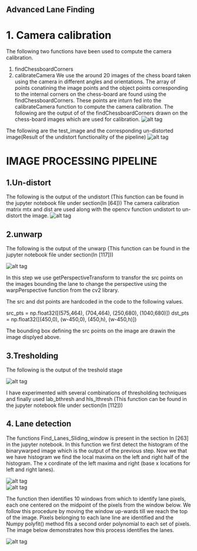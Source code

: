 ## Advanced Lane Finding

# 1. Camera calibration 
 The following two functions have been used to compute the camera calibration.
 1. findChessboardCorners 
 2. calibrateCamera 
 We use the around 20 images of the chess board taken using the camera in different angles and orientations.
 The array of points  conatining the image points and the object points corresponding to the internal corners on the chess-board are found using the findChessboardCorners. These points are inturn fed into the calibrateCamera function to compute the camera calibration.
 The following are the output of of the findChessboardCorners drawn on the chess-board images which are used for calibration.
 ![alt tag](https://github.com/raghu467/Advanced_lane_detection_p4/blob/master/Readme_images/1.Draw_corners.png)
 
 
 The following are the test_image and the corresponding un-distorted image(Result of the undistort functionality of the pipeline)
 ![alt tag](https://github.com/raghu467/Advanced_lane_detection_p4/blob/master/Readme_images/2.1chess_board_undistort.png)
 
 
 # IMAGE PROCESSING PIPELINE
 
 
 ## 1.Un-distort 
 The following is the output of the undistort (This function can be found in the jupyter notebook file under section(In [64]))
 The camera calibration matrix mtx and dist are used along with the opencv function undistort to un-distort the image.
 ![alt tag](https://github.com/raghu467/Advanced_lane_detection_p4/blob/master/Readme_images/3.%20Distor_un_Distort.png)
 
 

## 2.unwarp
 The following is the output of the unwarp (This function can be found in the jupyter notebook file under section(In [117]))
 
 ![alt tag](https://github.com/raghu467/Advanced_lane_detection_p4/blob/master/Readme_images/4.distort_unwrap.png)
 
 In this step we use getPerspectiveTransform to transfor the src points on the images bounding the lane to change the perspective using  the warpPerspective function from the  cv2 library.
 
The src and dst points are hardcoded in the code to the following values.

src_pts = np.float32([(575,464),
                  (704,464), 
                  (250,680), 
                  (1040,680)])
dst_pts = np.float32([(450,0),
                  (w-450,0),
                  (450,h),
                  (w-450,h)])
 
 The bounding box defining the src points on the image are drawin the image displyed above.
## 3.Tresholding 
The following is the output of the treshold stage<br>

 ![alt tag](https://github.com/raghu467/Advanced_lane_detection_p4/blob/master/Readme_images/5.pipeline_output_all_images.png)<br>
 
 I have experimented with several combinations of thresholding techniques and finally used lab_bthresh and hls_lthresh (This function can be found in the jupyter notebook file under section(In [112]))<br>

## 4. Lane detection

The functions Find_Lanes_Sliding_window is present in the section In [263] in the jupyter notebook.
In this function we first detect the histogram of the binarywarped image which is the output of the previous step.
Now we that we have histogram we find the local maxima on the left and right half of the histogram. The x cordinate of the left maxima and right (base x locations for left and right lanes).

![alt tag](https://github.com/raghu467/Advanced_lane_detection_p4/blob/master/Readme_images/5.1.4.histogram.png)<br>
![alt tag](https://github.com/raghu467/Advanced_lane_detection_p4/blob/master/Readme_images/5.1.1.histogram.png)<br>
 
 
The function then identifies 10 windows from which to identify lane pixels, each one centered on the midpoint of the pixels from the window below. We follow this procedure by moving the window up-wards till we reach the top of the image. Pixels belonging to each lane line are identified and the Numpy polyfit() method fits a second order polynomial to each set of pixels. The image below demonstrates how this process identifies the lanes.

![alt tag](https://github.com/raghu467/Advanced_lane_detection_p4/blob/master/Readme_images/5.2.lane_lines_sliding_window.png)<br>





 
